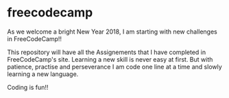 # freecodecamp

As we welcome a bright New Year 2018, I am starting with new challenges in FreeCodeCamp!! 

This repository will have all the Assignements that I have completed in FreeCodeCamp's site. Learning a new skill is never easy at first. But with patience, practise and perseverance I am code one line at a time and slowly learning a new language.


Coding is fun!! 
